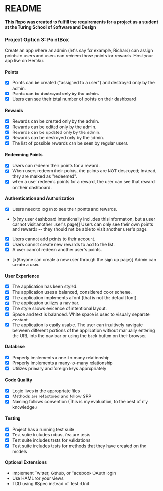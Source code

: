 # README

**This Repo was created to fulfill the requirements for a project as a student at the Turing School of Software and Design**

### Project Option 3: PointBox

Create an app where an admin (let's say for example, Richard) can assign points to users and users can redeem those points for rewards. Host your app live on Heroku.

#### Points

- [x] Points can be created ("assigned to a user") and destroyed only by the admin.
- [x] Points can be destroyed only by the admin.
- [x] Users can see their total number of points on their dashboard

#### Rewards

- [x] Rewards can be created only by the admin.
- [x] Rewards can be edited only by the admin.
- [x] Rewards can be updated only by the admin.
- [x] Rewards can be destroyed only by the admin.
- [x] The list of possible rewards can be seen by regular users.

#### Redeeming Points

- [x] Users can redeem their points for a reward.
- [x] When users redeem their points, the points are NOT destroyed; instead, they are marked as "redeemed".
- [x] when a user redeems points for a reward, the user can see that reward on their dashboard.

#### Authentication and Authorization

- [x] Users need to log in to see their points and rewards.
- [x(my user dashboard intentionally includes this information, but a user cannot visit another user's page)] Users can only see their own points and rewards -- they should not be able to visit another user's page.
- [x] Users cannot add points to their account.
- [x] Users cannot create new rewards to add to the list.
- [x] A user cannot redeem another user's points.
- [x(Anyone can create a new user through the sign up page)] Admin can create a user.

#### User Experience

- [x] The application has been styled.
- [x] The application uses a balanced, considered color scheme.
- [x] The application implements a font (that is not the default font).
- [x] The application utilizes a nav bar.
- [x] The style shows evidence of intentional layout.
- [x] Space and text is balanced. White space is used to visually separate content.
- [x] The application is easily usable. The user can intuitively navigate between different portions of the application without manually entering the URL into the nav-bar or using the back button on their browser.

#### Database

- [x] Properly implements a one-to-many relationship
- [x] Properly implements a many-to-many relationship
- [x] Utilizes primary and foreign keys appropriately

#### Code Quality

- [x] Logic lives in the appropriate files
- [x] Methods are refactored and follow SRP
- [x] Naming follows convention
  (This is my evaluation, to the best of my knowledge.)

#### Testing

- [x] Project has a running test suite
- [x] Test suite includes robust feature tests
- [x] Test suite includes tests for validations
- [x] Test suite includes tests for methods that they have created on the models

#### Optional Extensions

- Implement Twitter, Github, or Facebook OAuth login
- Use HAML for your views
- TDD using RSpec instead of Test::Unit
